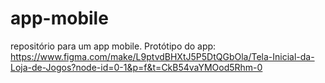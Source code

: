 # app-mobile
repositório para um app mobile.
Protótipo do app:
https://www.figma.com/make/L9ptvdBHXtJ5P5DtQGbOla/Tela-Inicial-da-Loja-de-Jogos?node-id=0-1&p=f&t=CkB54vaYMOod5Rhm-0
